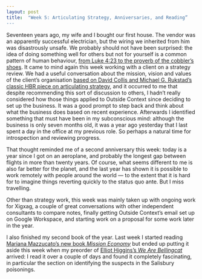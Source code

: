 ```yaml
---
layout: post
title:  "Week 5: Articulating Strategy, Anniversaries, and Reading”
---
```


Seventeen years ago, my wife and I bought our first house. The vendor was an apparently successful electrician, but the wiring we inherited from him was disastrously unsafe. We probably should not have been surprised: the idea of doing something well for others but not for yourself is a common pattern of human behaviour, <a href="https://en.wikipedia.org/wiki/Physician,_heal_thyself">from Luke 4:23 to the proverb of the cobbler’s shoes</a>. It came to mind again this week working with a client on a strategy review. We had a useful conversation about the mission, vision and values of the client’s organisation <a href="https://hbr.org/2008/04/can-you-say-what-your-strategy-is">based on David Collis and Michael G. Rukstad’s classic HBR piece on articulating strategy</a>, and it occurred to me that despite recommending this sort of discussion to others, I hadn’t really considered how those things applied to Outside Context since deciding to set up the business. It was a good prompt to step back and think about what the business does based on recent experience.  Afterwards I identified something that must have been in my subconscious mind: although the business is only seven months old, it was a year ago yesterday that I last spent a day in the office at my previous role. So perhaps a natural time for introspection and reviewing progress. 

That thought reminded me of a second anniversary this week: today is a year since I got on an aeroplane, and probably the longest gap between flights in more than twenty years. Of course, what seems different to me is also far better for the planet, and the last year has shown it is possible to work remotely with people around the world &#8212; to the extent that it is hard for to imagine things reverting quickly to the status quo ante. But I miss travelling.

Other than strategy work, this week was mainly taken up with ongoing work for Xigxag, a couple of great conversations with other independent consultants to compare notes, finally getting Outside Context’s email set up on Google Workspace, and starting work on a proposal for some work later in the year. 

I also finished my second book of the year. Last week I started reading <a href="https://www.penguin.co.uk/books/315/315191/mission-economy/9780241419731.html">Mariana Mazzucato’s new book <i>Mission Economy</i></a> but ended up putting it aside this week when my preorder of <a href="https://www.bellingcat.com/book/">Elliot Higgins’s <i>We Are Bellingcat</i></a> arrived: I read it over a couple of days and found it completely fascinating, in particular the section on identifying the suspects in the Salisbury poisonings. 
